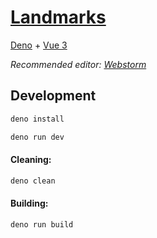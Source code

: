 # [Landmarks](https://caquita.app)

[Deno](https://deno.com) + [Vue 3](https://vuejs.org)

*Recommended editor: [Webstorm](https://www.jetbrains.com/webstorm/)*
## Development

```bash
deno install
```

```bash
deno run dev
```

#### Cleaning:

```bash
deno clean
```

#### Building:

```bash
deno run build
```